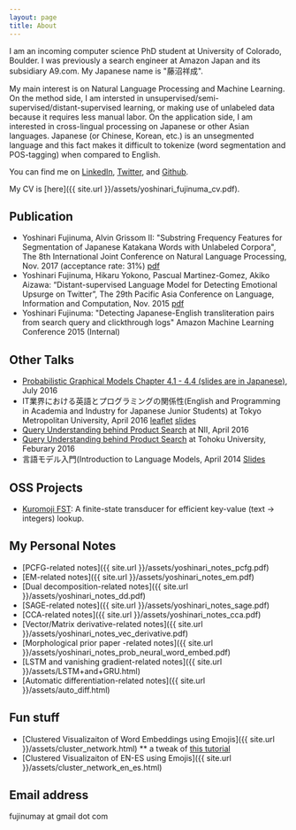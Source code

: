 ```yaml
---
layout: page
title: About
---
```


I am an incoming computer science PhD student at University of Colorado, Boulder.
I was previously a search engineer at Amazon Japan and its subsidiary A9.com. My Japanese name is "藤沼祥成". 

My main interest is on Natural Language Processing and Machine Learning. On the method side, I am intersted in unsupervised/semi-supervised/distant-supervised learning, or making use of unlabeled data because it requires less manual labor. On the application side, I am interested in cross-lingual processing on Japanese or other Asian languages. Japanese (or Chinese, Korean, etc.) is an unsegmented language and this fact makes it difficult to tokenize (word segmentation and POS-tagging) when compared to English. 

You can find me on [LinkedIn](https://jp.linkedin.com/in/yoshinari-fujinuma-4b612959), [Twitter](https://twitter.com/akkikiki), and [Github](https://github.com/akkikiki).

My CV is [here]({{ site.url }}/assets/yoshinari_fujinuma_cv.pdf).

## Publication
* Yoshinari Fujinuma, Alvin Grissom II: "Substring Frequency Features for Segmentation of Japanese Katakana Words with Unlabeled Corpora", The 8th International Joint Conference on Natural Language Processing, Nov. 2017 (acceptance rate: 31%) [pdf](http://aclweb.org/anthology/I17-2013)
* Yoshinari Fujinuma, Hikaru Yokono, Pascual Martinez-Gomez, Akiko Aizawa: “Distant-supervised Language Model for Detecting Emotional Upsurge on Twitter”, The 29th Pacific Asia Conference on Language, Information and Computation, Nov. 2015 [pdf](http://aclweb.org/anthology/Y/Y15/Y15-1056.pdf)
* Yoshinari Fujinuma: "Detecting Japanese-English transliteration pairs from search query and clickthrough logs" Amazon Machine Learning Conference 2015 (Internal) 

## Other Talks
* [Probabilistic Graphical Models Chapter 4.1 - 4.4 (slides are in Japanese)](http://www.slideshare.net/yoshinarifujinuma/pgm-chapter4-firstpartforpublic2-64271462), July 2016
* IT業界における英語とプログラミングの関係性(English and Programming in Academia and Industry for Japanese Junior Students) at Tokyo Metropolitan University, April 2016 [leaflet](http://www.sd.tmu.ac.jp/extra/download.html?d=assets/files/download/news/ver0_ICTspecial20160426.pdf) [slides](http://www.slideshare.net/yoshinarifujinuma/it-63436578)
* [Query Understanding behind Product Search](http://www-al.nii.ac.jp/blog/2016-4-1-seminar-talk-by-yoshinari-fujinuma/)  at NII, April 2016
* [Query Understanding behind Product Search](http://www.cl.ecei.tohoku.ac.jp/index.php?MiCS) at Tohoku University, Feburary 2016
* 言語モデル入門(Introduction to Language Models, April 2014 [Slides](http://www.slideshare.net/yoshinarifujinuma/04-12-labmeetingforpublic)

## OSS Projects
* [Kuromoji FST](https://github.com/atilika/fst): A finite-state transducer for efficient key-value (text -> integers) lookup.

## My Personal Notes
* [PCFG-related notes]({{ site.url }}/assets/yoshinari_notes_pcfg.pdf)
* [EM-related notes]({{ site.url }}/assets/yoshinari_notes_em.pdf)
* [Dual decomposition-related notes]({{ site.url }}/assets/yoshinari_notes_dd.pdf)
* [SAGE-related notes]({{ site.url }}/assets/yoshinari_notes_sage.pdf)
* [CCA-related notes]({{ site.url }}/assets/yoshinari_notes_cca.pdf)
* [Vector/Matrix derivative-related notes]({{ site.url }}/assets/yoshinari_notes_vec_derivative.pdf)
* [Morphological prior paper -related notes]({{ site.url }}/assets/yoshinari_notes_prob_neural_word_embed.pdf)
* [LSTM and vanishing gradient-related notes]({{ site.url }}/assets/LSTM+and+GRU.html)
* [Automatic differentiation-related notes]({{ site.url }}/assets/auto_diff.html)

## Fun stuff
* [Clustered Visualizaiton of Word Embeddings using Emojis]({{ site.url }}/assets/cluster_network.html)
** a tweak of [this tutorial](http://bl.ocks.org/GerHobbelt/3071239)
* [Clustered Visualizaiton of EN-ES using Emojis]({{ site.url }}/assets/cluster_network_en_es.html)

## Email address
fujinumay at gmail dot com
